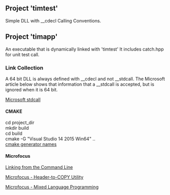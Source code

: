 ## Project 'timtest'
Simple DLL with __cdecl Calling Conventions.


## Project 'timapp'
An executable that is dynamically linked with 'timtest'
It includes catch.hpp for unit test call.


### Link Collection

A 64 bit DLL is always defined with __cdecl and not __stdcall. The Microsoft article below shows that information that a __stdcall is accepted, but is ignored when it is 64 bit.

[Microsoft stdcall](/https://docs.microsoft.com/en-us/cpp/cpp/stdcall?view=vs-2019)

#### CMAKE
 cd project_dir<br>
 mkdir build<br>
 cd build<br>
 cmake -G  "Visual Studio 14 2015 Win64" ..<br>
[cmake generator names](https://cmake.org/cmake/help/latest/manual/cmake-generators.7.html)

#### Microfocus

[Linking from the Command Line](https://www.microfocus.com/documentation/visual-cobol/vc40pu1/VS2017/GUID-374EE44A-4500-4673-9F1B-E7BC62E0CBD5.html)

[Microfocus - Header-to-COPY Utility](https://www.microfocus.com/documentation/visual-cobol/vc50pu3/DevHub/BKPRPRH2CP.html)

[Microfocus - Mixed Language Programming](https://www.microfocus.com/documentation/visual-cobol/VC40/EclWin/GUID-A39ABE98-B22F-4115-BB6C-0CE9A9444A12.html)
